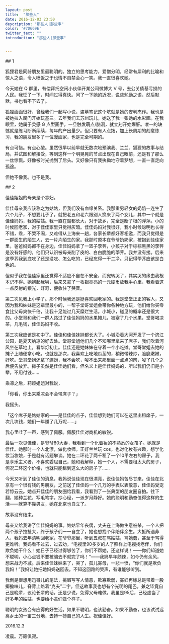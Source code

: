 ```yaml
---
layout: post
title:  "那些人"
date: 2016-12-03 23:50
description: "那些人|那些事"
color: '#7D669E'
twitter_text: ""
introduction: "那些人|那些事"


---
```






\## 1

狐狸君是同龄朋友里最聪明的。独立的思考能力，爱憎分明，经常有犀利的比喻和惊人之语，令人喷饭之于也情不自禁会心一笑。我一直很喜欢她。

今天她在 Q 群里，有偿拜托空闲小伙伴开某公司微博大 V 号，去公关债基亏损的人民。我怔了一下，时间过得真快。问了一下她的近况，说些勉励之语，然后默默，书也看不下去了。

狐狸画画很好，曾经我们一起写小说，盗墓笔记这个坑就是她的安利杰作。我也是被她拉入腐门开始玩基三。去年我们去苏州玩儿，她送了我一张她的水彩画。在我眼里，她属于灵感 G 点型画手，一旦触发萌点/脑洞，就立刻开始爆肝。唯一的缺憾就是练习断断续续，每年的产出量少。但只要有人点拨，加上长周期的刻意练习，我的朋友里多了一位漫画家，也是完全可期的。

有点可惜。有点心酸。虽然很早以前早就无数次地预演我、兰兰、狐狸的故事与结局，并试图和解接受，等到这样一个明晃晃的节点出现在自己眼前，还是有了那么一丝惊慌。好像被时光抛到了后头。又好像只有我执拗地守着梦想，一直一直走向孤途。

但她不像我。也不是我。

\## 2

佳佳姐姐的母亲是个寡妇。

佳佳母亲我应该称之为姑姑，但我们没有血缘关系。我那重男轻女的奶奶一连生了六个儿子，不想要儿子了，就把老五和老六跟别人换来了两个女儿，其中一个就是佳佳妈妈，我的姑姑。我一直在魔都长大，对于故乡，完全是断了根的浮萍。小的时候回老家，对于佳佳家里只觉得灰暗。佳佳妈妈对我很好，我小时候聪明也长得不错，乖，不哭不闹，又难得从上海来一趟，各家长辈都好客相邀，而我只觉得是一群面生的陌生人，去一片片陌生的家。我那时原本在爷爷奶奶家，被抱到佳佳家里，爸爸妈妈都不在身边，佳佳妈妈拿了一篮子荸荠，小孩子对于棕棕黑黑的荸荠是没有好感的，他们只认识被母亲削了皮的、白白脆脆的荸荠。我并没有接。后来这荸荠我到底吃了还是没吃、怎么吃的，已经忘得一干二净。只记得荸荠应该是白色的。

但似乎我在佳佳家里还觉得不适应不自在不安全，而宛转哭了，其实哭的缘由我根本记不得。她抱起我哄，后来又拿了一枚银亮亮的一元硬币放我手心里，我看着这一点反射的银光，好奇，便收住了哭音。

第二次见我上小学了。那个时候我还是挺喜欢回老家的。我是堂堂正正的客人，又因为我和妹妹是这辈里最小的，一帮子堂哥堂姐会带你各种地方玩，他们给你买零食比父母爽快千倍，让我十足能过几天糜烂生活。小城小，碰见的概率还是很大的。小堂哥和我们一群人路过了佳佳妈妈的水果摊儿，被塞了几个水果，堂哥喝凉茶，几毛钱，佳佳妈妈不收。

第三次我应该是初中了。佳佳和佳佳妹妹都长大了。小城沿着大河开发了一个滨江公园，是夏天纳凉的好去处。堂哥堂姐他们几个不知哪里拿来了席子，我们吹着河风坐在草地上，看华灯初上。佳佳还是她妹妹在守着一个小吃摊。堂哥堂姐去她的摊子上随便拿小吃。也就是那次，我喜欢上吃地瓜茎的，稍微带辣炒，脆脆嫩嫩，好吃。堂哥堂姐还拿了螺蛳，我不会吃，唆不出来那里面一点点的肉，唆了几个之后便告放弃。摊子虽然是佳佳她们看，但名义上是佳佳妈妈的，所以我们仍旧是小辈，不用付钱……

乘凉之后，莉娅姐姐对我说，

「你看，你出来乘凉会不会带席子？」

我摇头。

「这个席子是姑姑家的——是佳佳的点子，佳佳想到她们可以在这里出租席子，一次几块钱，她们一年赚了几万呢……」

我心里哇了一声，感到了佩服。佩服佳佳对商机的敏锐。

最后一次见佳佳，是爷爷80大寿，我看到一个化着妆的不熟悉的女孩子。她就是佳佳。她那时一个人北漂，做化妆师。正好兰兰玩 cos，也对化妆有兴趣，想学化妆当妆娘，于是就有话题攀谈。她在二环花了两千租了一个10平左右的房子，我是享乐主义者，不喜欢委屈自己，她和我解释，她一个人，不需要租太大的房子，何况二环这个价格，也就只能租到这么大的房子了……

今天又听到了佳佳的消息，我妈说佳佳现在很漂亮，说佳佳妈苦尽甘来，佳佳在北京有一个很有钱的男朋友，之前送了佳佳妈一个几万的手表以表敬意，佳佳妈受宠若惊云云。她点开佳佳的朋友圈给我看，我看到了一张典型的朋友圈自拍。往下翻，她种兰花，写毛笔字，抄心经，一派岁月静好。她的聪明和勤奋值得这样的生活——就算不靠男友，她在北京也自立了。

故事没有结束。

母亲又给我讲了佳佳妈妈的事。姑姑早年丧偶，丈夫在上海做生意被杀，一个人把两个孩子拉扯大，终于孩子们一一自立了，她也想找个伴陪伴余生。大抵所遇非人，我妈去年清明回老家，在爷爷那里，听到五叔在骂姑姑，骂她蠢，甚至于骂得更难听。我妈看不过去，过去劝，“电视里90多岁的人了照样上电视找老伴，你们欺负她干什么！她日子已经过得够苦了，你们不帮她，还这样说！——你们知道她不聪明，小心点钱不要被骗去不就完了吗！”——我妈早年颇辣，如今仍有余风，想来战力不减。后来佳佳妹妹来了，哭了，孤儿寡母，一悲一愤，“你们就是欺负我妈！”我妈让她把她妈妈送回去。不知这回路的哭声，有谁能够听到。

我倒是很想用迅哥儿的笔法，挑眉写写人情恶，欺寡欺弱，寡妇再嫁总是带着一股揶揄味儿，脊背上烙着“克夫”二字。但这故事我也想有个光明的尾巴，兼之毕竟自己是晚辈，议论长辈的话，还是少说，免得父母难做。我虽是95后，已经虚当了好多年的姑姑，也要给小辈们做个样子。

聪明的女孩会有应得的好生活。如果不聪明，也该勤奋。如果不勤奋，也该试试远离乡土的一亩三分地，去搏一搏自己的人生。祝佳佳好。

2016.12.3

凌晨。万籁俱寂。
